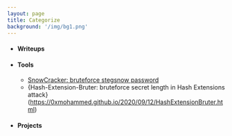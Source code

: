 ```yaml
---
layout: page
title: Categorize
background: '/img/bg1.png'
---
```


* #### Writeups

* ####  Tools
   * [SnowCracker: bruteforce stegsnow password](https://0xmohammed.github.io/2020/09/20/SnowCracker.html)
   * {Hash-Extension-Bruter: bruteforce secret length in Hash Extensions attack}(https://0xmohammed.github.io/2020/09/12/HashExtensionBruter.html)

* #### Projects
